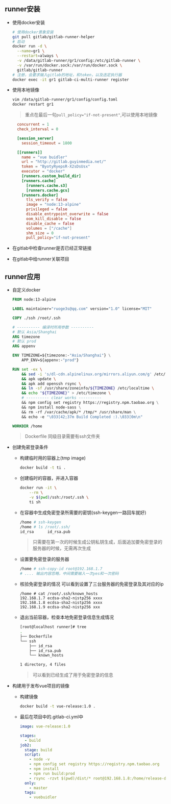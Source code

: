 ## runner安装

- 使用docker安装

  ```bash
  # 使用docker景象安装
  git pull gitlab/gitlab-runner-helper
  # 启动
  docker run -d \
  	--name=gr1 \
  	--restart=always \
  	-v /data/gitlab-runner/gr1/config:/etc/gitlab-runner \
    -v /var/run/docker.sock:/var/run/docker.sock \
    gitlab/gitlab-runner
  # 注册，会要求输入gitlab的地址，和token，以及选定执行器
  docker exec -it gr1 gitlab-ci-multi-runner register
  ```

  

- 使用本地镜像
  ```bash
  vim /data/gitlab-runner/gr1/config/config.toml
  docker restart gr1
  ```

  > 重点在最后一句`pull_policy="if-not-present"`,可以使用本地镜像

  ```toml
    concurrent = 1
    check_interval = 0

    [session_server]
      session_timeout = 1800

    [[runners]]
      name = "vue buidler"
      url = "http://gitlab.guyinmedia.net/"
      token = "ByotyRyepsR-X2sDsUsx"
      executor = "docker"
      [runners.custom_build_dir]
      [runners.cache]
        [runners.cache.s3]
        [runners.cache.gcs]
      [runners.docker]
        tls_verify = false
        image = "node:13-alpine"
        privileged = false
        disable_entrypoint_overwrite = false
        oom_kill_disable = false
        disable_cache = false
        volumes = ["/cache"]
        shm_size = 0
        pull_policy="if-not-present"
  ```

- 在gitlab中检查runner是否已经正常链接
- 在gitlab中给runner关联项目

## runner应用

- 自定义docker

  ```dockerfile
  FROM node:13-alpine
  
  LABEL maintainer="ruoge3s@qq.com" version="1.0" license="MIT"
  
  COPY ./ssh /root/.ssh
  
  # ---------- 编译时所用参数 ----------
  # 默认 Asia/Shanghai
  ARG timezone
  # 默认 prod
  ARG appenv
  
  ENV TIMEZONE=${timezone:-"Asia/Shanghai"} \
      APP_ENV=${appenv:-"prod"}
  
  RUN set -ex \
      && sed -i 's/dl-cdn.alpinelinux.org/mirrors.aliyun.com/g' /etc/apk/repositories \
      && apk update \
      && apk add openssh rsync \
      && ln -sf /usr/share/zoneinfo/${TIMEZONE} /etc/localtime \
      && echo "${TIMEZONE}" > /etc/timezone \
      # ---------- clear works ----------
      && npm config set registry https://registry.npm.taobao.org \
      && npm install node-sass \
      && rm -rf /var/cache/apk/* /tmp/* /usr/share/man \
      && echo -e "\033[42;37m Build Completed :).\033[0m\n"
  
  WORKDIR /home
  ```

  > Dockerfile 同级目录需要有ssh文件夹

- 创建免密登录条件

  - 构建临时用的容器上(tmp image)

    ```bash
    docker build -t ti .
    ```

  - 创建临时的容器，并进入容器

    ```bash
    docker run -it \
    	--rm \
    	-v $(pwd)/ssh:/root/.ssh \
    	ti sh
    ```

  - 在容器中生成免密登录所需要的密钥(ssh-keygen一路回车就好)

    ```bash
    /home # ssh-keygen
    /home # ls /root/.ssh/
    id_rsa      id_rsa.pub
    ```
    > 只需要在第一次的时候生成公钥私钥生成，后面追加要免密登录的服务器的时候，无需再次生成

  - 设置要免密登录的服务器

    ```bash
    /home # ssh-copy-id root@192.168.1.7
    # .... 输出内容忽略，中间需要输入一次yes和一次密码
    ```

  - 核验免密登录的情况 可以看到设置了三台服务器的免密登录及其对应的ip

    ```
    /home # cat /root/.ssh/known_hosts 
    192.168.1.7 ecdsa-sha2-nistp256 xxxx
    192.168.1.8 ecdsa-sha2-nistp256 xxxx
    192.168.1.9 ecdsa-sha2-nistp256 xxx
    ```

  - 退出当前容器，检查本地免密登录信息生成情况

    ```bash
    [root@localhost runner]# tree
    .
    ├── Dockerfile
    └── ssh
        ├── id_rsa
        ├── id_rsa.pub
        └── known_hosts
    
    1 directory, 4 files
    ```

    > 可以看到已经生成了用于免密登录的信息

- 构建用于发布vue项目的镜像

  - 构建镜像

    ```bash
    docker build -t vue-release:1.0 .
    ```

  - 最后在项目中的.gitlab-ci.yml中

    ```yml
    image: vue-release:1.0
    
    stages:
      - build
    job2:
      stage: build
      script:
        - node -v
        - npm config set registry https://registry.npm.taobao.org
        - npm install
        - npm run build:prod
        - rsync -rzvt $(pwd)/dist/* root@192.168.1.8:/home/release-dir
      only:
        - master
      tags:
        - vuebuidler
    
    ```

    